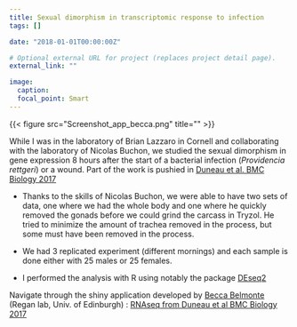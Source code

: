 ```yaml
---
title: Sexual dimorphism in transcriptomic response to infection
tags: []

date: "2018-01-01T00:00:00Z"

# Optional external URL for project (replaces project detail page).
external_link: ""

image:
  caption:
  focal_point: Smart
---
```

{{< figure src="Screenshot_app_becca.png" title="" >}}

While I was in the laboratory of Brian Lazzaro in Cornell and collaborating with the laboratory of Nicolas Buchon, we studied the sexual dimorphism in gene expression 8 hours after the start of a bacterial infection (<i>Providencia rettgeri</i>) or a wound. Part of the work is pushied in [Duneau et al. BMC Biology 2017](DuneauBMCBiol2017.pdf)


* Thanks to the skills of Nicolas Buchon, we were able to have two sets of data, one where we had the whole body and one where he quickly removed the gonads before we could grind the carcass in Tryzol. He tried to minimize the amount of trachea removed in the process, but some must have been removed in the process.  


* We had 3 replicated experiment (different mornings) and each sample is done either with 25 males or 25 females.


* I performed the analysis with R using notably the package [DEseq2](http://www.bioconductor.org/packages/release/bioc/vignettes/DESeq2/inst/doc/DESeq2.html)

Navigate through the shiny application developed by [Becca Belmonte](http://reganlab.bio.ed.ac.uk/people) (Regan lab, Univ. of Edinburgh) : [RNAseq from Duneau et al BMC Biology 2017](https://david-duneau.shinyapps.io/RNAseq_Sex_Dim_Droso_8h_Prett/)
